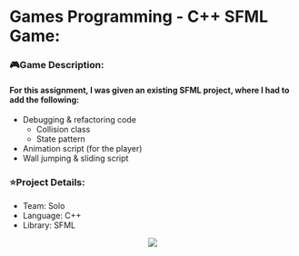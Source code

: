 <!-- Project Information -->
<div id="Project Imformation:">
  <h1>Games Programming - C++ SFML Game:</h1>
  <h3>🎮Game Description:</h3>
  <h4>For this assignment, I was given an existing SFML project, where I had to add the following:</h4>
  <ul>
    <li>Debugging & refactoring code
    <ul>
      <li> Collision class
      <li> State pattern
    </ul>
    <li>Animation script (for the player)
    <li>Wall jumping & sliding script
  </ul>
  <h3>⭐Project Details:</h3>
  <ul>
    <li>Team: Solo
    <li>Language: C++
    <li>Library: SFML
  </ul>
</div>

<!-- Project Image/Gif -->
<div id="header" align="center">
  <img src="README_Images/Lost_Woodlands.gif"/>
</div>
